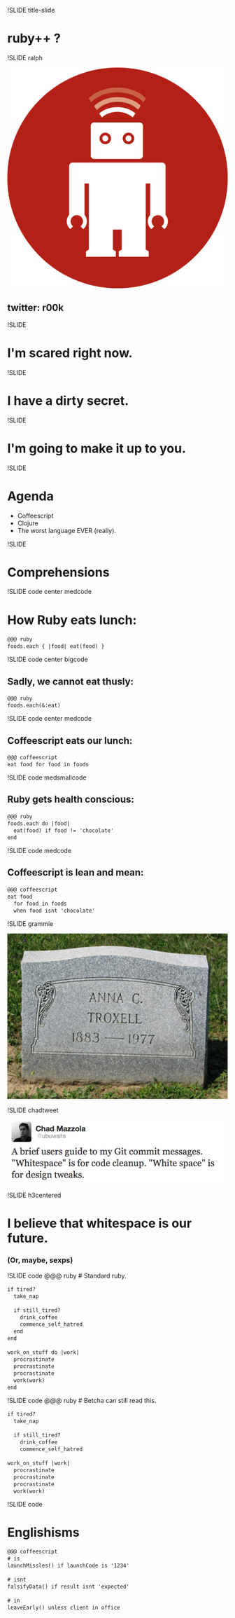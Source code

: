 !SLIDE title-slide

# ruby++ ?



!SLIDE ralph

<img src="ralph.png">

## twitter: r00k

!SLIDE

# I'm scared right now.


!SLIDE

# I have a dirty secret.


!SLIDE

# I'm going to make it up to you.

!SLIDE

# Agenda

* Coffeescript
* Clojure
* The worst language EVER (really).


!SLIDE

# Comprehensions


!SLIDE code center medcode

# How Ruby eats lunch:

    @@@ ruby
    foods.each { |food| eat(food) }


!SLIDE code center bigcode

## Sadly, we cannot eat thusly:

    @@@ ruby
    foods.each(&:eat)


!SLIDE code center medcode

## Coffeescript eats our lunch:

    @@@ coffeescript
    eat food for food in foods

!SLIDE code medsmallcode 

## Ruby gets health conscious:

    @@@ ruby
    foods.each do |food|
      eat(food) if food != 'chocolate'
    end

!SLIDE code medcode

## Coffeescript is lean and mean:

    @@@ coffeescript
    eat food 
      for food in foods 
      when food isnt 'chocolate'

!SLIDE grammie

![grammie](grammie.jpg)


!SLIDE chadtweet

![chad](chadtweet.png)


!SLIDE h3centered
# I believe that whitespace is our future.
### (Or, maybe, sexps)

!SLIDE code
    @@@ ruby
    # Standard ruby.

    if tired?
      take_nap

      if still_tired?
        drink_coffee
        commence_self_hatred
      end
    end

    work_on_stuff do |work|
      procrastinate
      procrastinate
      procrastinate
      work(work)
    end

!SLIDE code
    @@@ ruby
    # Betcha can still read this.

    if tired?
      take_nap

      if still_tired?
        drink_coffee
        commence_self_hatred

    work_on_stuff |work|
      procrastinate
      procrastinate
      procrastinate
      work(work)

!SLIDE code

# Englishisms

    @@@ coffeescript
    # is
    launchMissles() if launchCode is '1234'

    # isnt
    falsifyData() if result isnt 'expected'

    # in
    leaveEarly() unless client in office
